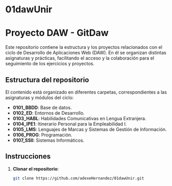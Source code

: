 # 01dawUnir
# Proyecto DAW - GitDaw

Este repositorio contiene la estructura y los proyectos relacionados con el ciclo de Desarrollo de Aplicaciones Web (DAW). En él se organizan distintas asignaturas y prácticas, facilitando el acceso y la colaboración para el seguimiento de los ejercicios y proyectos.

## Estructura del repositorio

El contenido está organizado en diferentes carpetas, correspondientes a las asignaturas y módulos del ciclo:

- **0101_BBDD**: Base de datos.
- **0102_ED**: Entornos de Desarrollo.
- **0103_HABL**: Habilidades Comunicativas en Lengua Extranjera.
- **0104_IPE1**: Itinerario Personal para la Empleabilidad I.
- **0105_LMS**: Lenguajes de Marcas y Sistemas de Gestión de Información.
- **0106_PROG**: Programación.
- **0107_SSII**: Sistemas Informáticos.

## Instrucciones

1. **Clonar el repositorio**:

   ```bash
   git clone https://github.com/adexeHernandez/01dawUnir.git

